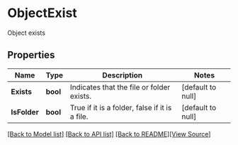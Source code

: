 # ObjectExist
Object exists

## Properties
Name | Type | Description | Notes
------------ | ------------- | ------------- | -------------
**Exists** | **bool** | Indicates that the file or folder exists. | [default to null]
**IsFolder** | **bool** | True if it is a folder, false if it is a file. | [default to null]

[[Back to Model list]](../README.md#documentation-for-models) [[Back to API list]](../README.md#documentation-for-api-endpoints) [[Back to README]](../README.md)[[View Source]](../object_exist.go)


